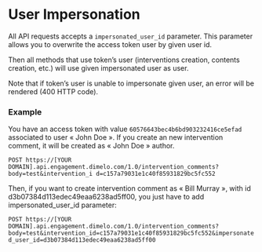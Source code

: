 # User Impersonation

All API requests accepts a `impersonated_user_id` parameter. This parameter allows you to overwrite the access token user by given user id.

Then all methods that use token’s user (interventions creation, contents creation, etc.) will use given impersonated user as user.

Note that if token’s user is unable to impersonate given user, an error will be rendered (400 HTTP code).

### Example

You have an access token with value `60576643bec4b6bd903232416ce5efad` associated to user « John Doe ». If you create an new intervention comment, it will be created as « John Doe » author.

`POST https://[YOUR DOMAIN].api.engagement.dimelo.com/1.0/intervention_comments?body=test&intervention_i d=c157a79031e1c40f85931829bc5fc552`

Then, if you want to create intervention comment as « Bill Murray », with id d3b07384d113edec49eaa6238ad5ff00, you just have to add impersonated_user_id parameter:

`POST https://[YOUR DOMAIN].api.engagement.dimelo.com/1.0/intervention_comments?body=test&intervention_id=c157a79031e1c40f85931829bc5fc552&impersonated_user_id=d3b07384d113edec49eaa6238ad5ff00`
